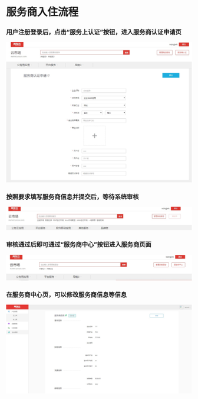 # 服务商入住流程

### 用户注册登录后，点击“服务上认证”按钮，进入服务商认证申请页

![](/articles/yycloud/4-/images/ruzhu1.jpg)

### 按照要求填写服务商信息并提交后，等待系统审核

![](/articles/yycloud/4-/images/ruzhu2.jpg)

### 审核通过后即可通过“服务商中心”按钮进入服务商页面

![](/articles/yycloud/4-/images/ruzhu3.jpg)

### 在服务商中心页，可以修改服务商信息等信息

![](/articles/yycloud/4-/images/ruzhu4.jpg)
